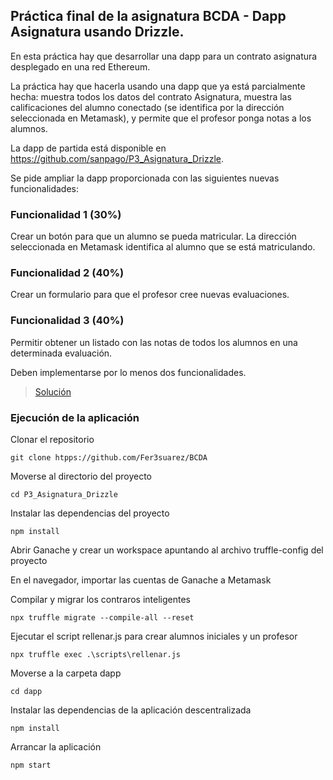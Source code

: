##  Práctica final de la asignatura BCDA - Dapp Asignatura usando Drizzle.

En esta práctica hay que desarrollar una dapp para un contrato asignatura desplegado en una red Ethereum.

La práctica hay que hacerla usando una dapp que ya está parcialmente hecha: muestra todos los datos del contrato Asignatura, muestra las calificaciones del alumno conectado (se identifica por la dirección seleccionada en Metamask), y permite que el profesor ponga notas a los alumnos.

La dapp de partida está disponible en https://github.com/sanpago/P3_Asignatura_Drizzle.

Se pide ampliar la dapp proporcionada con las siguientes nuevas funcionalidades:

### Funcionalidad 1 (30%)
Crear un botón para que un alumno se pueda matricular.  La dirección seleccionada en Metamask identifica al alumno que se está matriculando.

### Funcionalidad 2 (40%)
Crear un formulario para que el profesor cree nuevas evaluaciones.

### Funcionalidad 3 (40%)
Permitir obtener un listado con las notas de todos los alumnos en una determinada evaluación.

Deben implementarse por lo menos dos funcionalidades. 

> [Solución](https://github.com/Fer3suarez/BCDA/tree/master/P3_Asignatura_Drizzle)

### Ejecución de la aplicación

Clonar el repositorio

```
git clone htpps://github.com/Fer3suarez/BCDA
```

Moverse al directorio del proyecto

```
cd P3_Asignatura_Drizzle
```

Instalar las dependencias del proyecto

```
npm install
```

Abrir Ganache y crear un workspace apuntando al archivo truffle-config del proyecto


En el navegador, importar las cuentas de Ganache a Metamask


Compilar y migrar los contraros inteligentes

```
npx truffle migrate --compile-all --reset
```

Ejecutar el script rellenar.js para crear alumnos iniciales y un profesor

```
npx truffle exec .\scripts\rellenar.js
```

Moverse a la carpeta dapp

```
cd dapp
```

Instalar las dependencias de la aplicación descentralizada

```
npm install
```

Arrancar la aplicación

```
npm start
```